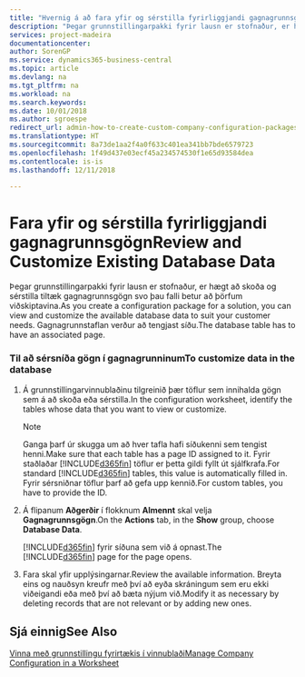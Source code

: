 ```yaml
---
title: "Hvernig á að fara yfir og sérstilla fyrirliggjandi gagnagrunnsgögn | Microsoft Docs"
description: "Þegar grunnstillingarpakki fyrir lausn er stofnaður, er hægt að skoða og sérstilla tiltæk gagnagrunnsgögn svo þau falli betur að þörfum viðskiptavina. Gagnagrunnstaflan verður að tengjast síðu."
services: project-madeira
documentationcenter: 
author: SorenGP
ms.service: dynamics365-business-central
ms.topic: article
ms.devlang: na
ms.tgt_pltfrm: na
ms.workload: na
ms.search.keywords: 
ms.date: 10/01/2018
ms.author: sgroespe
redirect_url: admin-how-to-create-custom-company-configuration-packages
ms.translationtype: HT
ms.sourcegitcommit: 8a73de1aa2f4a0f633c401ea341bb7bde6579723
ms.openlocfilehash: 1f49d437e03ecf45a234574530f1e65d93584dea
ms.contentlocale: is-is
ms.lasthandoff: 12/11/2018

---
```

# <a name="review-and-customize-existing-database-data"></a><span data-ttu-id="a5304-104">Fara yfir og sérstilla fyrirliggjandi gagnagrunnsgögn</span><span class="sxs-lookup"><span data-stu-id="a5304-104">Review and Customize Existing Database Data</span></span>
<span data-ttu-id="a5304-105">Þegar grunnstillingarpakki fyrir lausn er stofnaður, er hægt að skoða og sérstilla tiltæk gagnagrunnsgögn svo þau falli betur að þörfum viðskiptavina.</span><span class="sxs-lookup"><span data-stu-id="a5304-105">As you create a configuration package for a solution, you can view and customize the available database data to suit your customer needs.</span></span> <span data-ttu-id="a5304-106">Gagnagrunnstaflan verður að tengjast síðu.</span><span class="sxs-lookup"><span data-stu-id="a5304-106">The database table has to have an associated page.</span></span>  

### <a name="to-customize-data-in-the-database"></a><span data-ttu-id="a5304-107">Til að sérsníða gögn í gagnagrunninum</span><span class="sxs-lookup"><span data-stu-id="a5304-107">To customize data in the database</span></span>  

1.  <span data-ttu-id="a5304-108">Á grunnstillingarvinnublaðinu tilgreinið þær töflur sem innihalda gögn sem á að skoða eða sérstilla.</span><span class="sxs-lookup"><span data-stu-id="a5304-108">In the configuration worksheet, identify the tables whose data that you want to view or customize.</span></span>  

    > [!NOTE]  
    >  <span data-ttu-id="a5304-109">Ganga þarf úr skugga um að hver tafla hafi síðukenni sem tengist henni.</span><span class="sxs-lookup"><span data-stu-id="a5304-109">Make sure that each table has a page ID assigned to it.</span></span> <span data-ttu-id="a5304-110">Fyrir staðlaðar [!INCLUDE[d365fin](includes/d365fin_md.md)] töflur er þetta gildi fyllt út sjálfkrafa.</span><span class="sxs-lookup"><span data-stu-id="a5304-110">For standard [!INCLUDE[d365fin](includes/d365fin_md.md)] tables, this value is automatically filled in.</span></span> <span data-ttu-id="a5304-111">Fyrir sérsniðnar töflur þarf að gefa upp kennið.</span><span class="sxs-lookup"><span data-stu-id="a5304-111">For custom tables, you have to provide the ID.</span></span>  

2.  <span data-ttu-id="a5304-112">Á flipanum **Aðgerðir** í flokknum **Almennt** skal velja **Gagnagrunnsgögn**.</span><span class="sxs-lookup"><span data-stu-id="a5304-112">On the **Actions** tab, in the **Show** group, choose **Database Data**.</span></span>  

     <span data-ttu-id="a5304-113">[!INCLUDE[d365fin](includes/d365fin_md.md)] fyrir síðuna sem við á opnast.</span><span class="sxs-lookup"><span data-stu-id="a5304-113">The [!INCLUDE[d365fin](includes/d365fin_md.md)] page for the page opens.</span></span>  

3.  <span data-ttu-id="a5304-114">Fara skal yfir upplýsingarnar.</span><span class="sxs-lookup"><span data-stu-id="a5304-114">Review the available information.</span></span> <span data-ttu-id="a5304-115">Breyta eins og nauðsyn kreufr með því að eyða skráningum sem eru ekki viðeigandi eða með því að bæta nýjum við.</span><span class="sxs-lookup"><span data-stu-id="a5304-115">Modify it as necessary by deleting records that are not relevant or by adding new ones.</span></span>  

## <a name="see-also"></a><span data-ttu-id="a5304-116">Sjá einnig</span><span class="sxs-lookup"><span data-stu-id="a5304-116">See Also</span></span>  
 [<span data-ttu-id="a5304-117">Vinna með grunnstillingu fyrirtækis í vinnublaði</span><span class="sxs-lookup"><span data-stu-id="a5304-117">Manage Company Configuration in a Worksheet</span></span>](admin-how-to-manage-company-configuration-in-a-worksheet.md)

